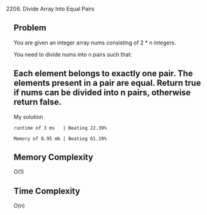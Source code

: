 2206. Divide Array Into Equal Pairs

Problem
------------------------------------------------------------------------------------------------------------------------------------------------------------------------------------------------------------------------------------------------------------------------
You are given an integer array nums consisting of 2 * n integers.

You need to divide nums into n pairs such that:

Each element belongs to exactly one pair.
The elements present in a pair are equal.
Return true if nums can be divided into n pairs, otherwise return false.
------------------------------------------------------------------------------------------------------------------------------------------------------------------------------------------------------------------------------------------------------------------------


My solution 

    runtime of 3 ms   | Beating 22.39%
    
    Memory of 8.95 mb | Beating 61.19%


Memory Complexity
------------------------------------------------------------------
O(1)

Time Complexity
------------------------------------------------------------------
O(n)
